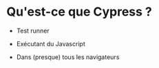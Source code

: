 <!-- .slide: class="center" -->

# Qu'est-ce que Cypress ? 

 * Test runner

 * Exécutant du Javascript

 * Dans (presque) tous les navigateurs